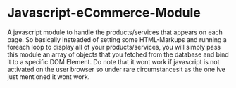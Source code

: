 # Javascript-eCommerce-Module
A javascript module to handle the products/services that appears on each page. So basically insteaded of setting some HTML-Markups and running a foreach loop to display all of your products/services, you will simply pass this module an array of objects that you fetched from the database and bind it to a specific DOM Element. Do note that it wont work if javascript is not activated on the user browser so under rare circumstancesit as the one Ive just mentioned it wont work.
